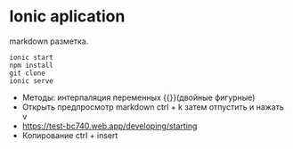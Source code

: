 # Ionic aplication
 markdown разметка.
```
ionic start 
npm install
git clone
ionic serve
```
* Методы: интерпаляция переменных {{}}(двойные фигурные)
* Открыть предпросмотр markdown ctrl + k затем отпустить и нажать v
* https://test-bc740.web.app/developing/starting
* Копирование ctrl + insert
